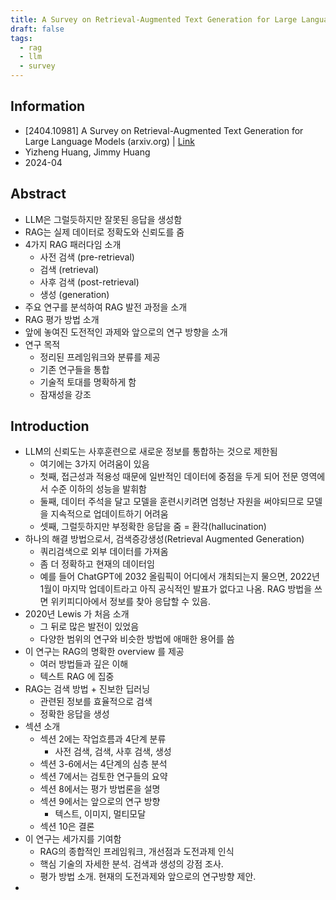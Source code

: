 ```yaml
---
title: A Survey on Retrieval-Augmented Text Generation for Large Language Models
draft: false
tags:
  - rag
  - llm
  - survey
---
```


## Information 

- [2404.10981] A Survey on Retrieval-Augmented Text Generation for Large Language Models (arxiv.org) | [Link](https://arxiv.org/abs/2404.10981) 
- Yizheng Huang, Jimmy Huang
- 2024-04 

## Abstract 

- LLM은 그럴듯하지만 잘못된 응답을 생성함
- RAG는 실제 데이터로 정확도와 신뢰도를 줌
- 4가지 RAG 패러다임 소개
	- 사전 검색 (pre-retrieval)
	- 검색 (retrieval)
	- 사후 검색 (post-retrieval)
	- 생성 (generation)
- 주요 연구를 분석하여 RAG 발전 과정을 소개
- RAG 평가 방법 소개 
- 앞에 놓여진 도전적인 과제와 앞으로의 연구 방향을 소개 
- 연구 목적
	- 정리된 프레임워크와 분류를 제공
	- 기존 연구들을 통합
	- 기술적 토대를 명확하게 함
	- 잠재성을 강조

## Introduction 

- LLM의 신뢰도는 사후훈련으로 새로운 정보를 통합하는 것으로 제한됨
	- 여기에는 3가지 어려움이 있음
	- 첫째, 접근성과 적용성 때문에 일반적인 데이터에 중점을 두게 되어 전문 영역에서 수준 이하의 성능을 발휘함
	- 둘째, 데이터 주석을 달고 모델을 훈련시키려면 엄청난 자원을 써야되므로 모델을 지속적으로 업데이트하기 어려움
	- 셋째, 그럴듯하지만 부정확한 응답을 줌 = 환각(hallucination) 
- 하나의 해결 방법으로서, 검색증강생성(Retrieval Augmented Generation)
	- 쿼리검색으로 외부 데이터를 가져옴
	- 좀 더 정확하고 현재의 데이터임
	- 예를 들어 ChatGPT에 2032 올림픽이 어디에서 개최되는지 물으면, 2022년 1월이 마지막 업데이트라고 아직 공식적인 발표가 없다고 나옴. RAG 방법을 쓰면 위키피디아에서 정보를 찾아 응답할 수 있음.
- 2020년 Lewis 가 처음 소개
	- 그 뒤로 많은 발전이 있었음
	- 다양한 범위의 연구와 비슷한 방법에 애매한 용어를 씀
- 이 연구는 RAG의 명확한 overview 를 제공
	- 여러 방법들과 깊은 이해
	- 텍스트 RAG 에 집중
- RAG는 검색 방법 + 진보한 딥러닝
	- 관련된 정보를 효율적으로 검색
	- 정확한 응답을 생성
- 섹션 소개
	- 섹션 2에는 작업흐름과 4단계 분류
		- 사전 검색, 검색, 사후 검색, 생성
	- 섹션 3-6에서는 4단계의 심층 분석
	- 섹션 7에서는 검토한 연구들의 요약
	- 섹션 8에서는 평가 방법론을 설명
	- 섹션 9에서는 앞으로의 연구 방향
		- 텍스트, 이미지, 멀티모달
	- 섹션 10은 결론
- 이 연구는 세가지를 기여함
	- RAG의 종합적인 프레임워크, 개선점과 도전과제 인식
	- 핵심 기술의 자세한 분석. 검색과 생성의 강점 조사.
	- 평가 방법 소개. 현재의 도전과제와 앞으로의 연구방향 제안.
- 
